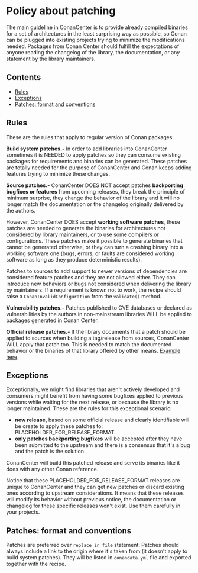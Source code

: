 # Policy about patching

The main guideline in ConanCenter is to provide already compiled binaries
for a set of architectures in the least surprising way as possible, so Conan
can be plugged into existing projects trying to minimize the modifications
needed. Packages from Conan Center should fulfill the expectations of anyone
reading the changelog of the library, the documentation, or any statement by
the library maintainers.


<!-- toc -->
## Contents

  * [Rules](#rules)
  * [Exceptions](#exceptions)
  * [Patches: format and conventions](#patches-format-and-conventions)<!-- endToc -->

## Rules

These are the rules that apply to regular version of Conan packages:

**Build system patches.-** In order to add libraries into ConanCenter sometimes
it is NEEDED to apply patches so they can consume existing packages
for requirements and binaries can be generated. These patches are totally
needed for the purpose of ConanCenter and Conan keeps adding features trying
to minimize these changes.

**Source patches.-** ConanCenter DOES NOT accept patches **backporting bugfixes or
features** from upcoming releases, they break the principle of minimum surprise,
they change the behavior of the library and it will no longer match the
documentation or the changelog originally delivered by the authors.

However, ConanCenter DOES accept **working software patches**, these patches
are needed to generate the binaries for architectures not considered by
library maintainers, or to use some compilers or configurations. These patches
make it possible to generate binaries that cannot be generated otherwise, or
they can turn a crashing binary into a working software one (bugs, errors, or
faults are considered working software as long as they produce deterministic
results).

Patches to sources to add support to newer versions of dependencies are
considered feature patches and they are not allowed either. They can
introduce new behaviors or bugs not considered when delivering the
library by maintainers. If a requirement is known not to work, the recipe
should raise a `ConanInvalidConfiguration` from the `validate()` method.

**Vulnerability patches.-** Patches published to CVE databases or declared as
vulnerabilities by the authors in non-mainstream libraries WILL be applied
to packages generated in Conan Center.

**Official release patches.-** If the library documents that a patch should be
applied to sources when building a tag/release from sources, ConanCenter WILL
apply that patch too. This is needed to match the documented behavior or the
binaries of that library offered by other means. [Example here](https://www.boost.org/users/history/version_1_73_0.html).


## Exceptions

Exceptionally, we might find libraries that aren't actively developed and consumers
might benefit from having some bugfixes applied to previous versions while
waiting for the next release, or because the library is no longer maintained. These
are the rules for this exceptional scenario:
 * **new release**, based on some official release and clearly identifiable will
 be create to apply these patches to: PLACEHOLDER_FOR_RELEASE_FORMAT.
 * **only patches backporting bugfixes** will be accepted after they have
 been submitted to the upstream and there is a consensus that it's a bug and the patch is the solution.

ConanCenter will build this patched release and serve its binaries like it does with
any other Conan reference.

Notice that these PLACEHOLDER_FOR_RELEASE_FORMAT releases are unique to ConanCenter
and they can get new patches or discard existing ones according to upstream
considerations. It means that these releases will modify its behavior without previous
notice, the documentation or changelog for these specific releases won't exist. Use
them carefully in your projects.

## Patches: format and conventions

Patches are preferred over `replace_in_file` statement. Patches should always include
a link to the origin where it's taken from (it doesn't apply to build system patches).
They will be listed in `conandata.yml` file and exported together with the recipe.
